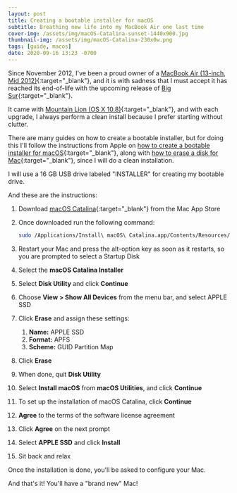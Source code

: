```yaml
---
layout: post
title: Creating a bootable installer for macOS
subtitle: Breathing new life into my MacBook Air one last time
cover-img: /assets/img/macOS-Catalina-sunset-1440x900.jpg
thumbnail-img: /assets/img/macOS-Catalina-230x0w.png
tags: [guide, macos]
date: 2020-09-16 13:23 -0700
---
```

Since November 2012, I've been a proud owner of a [MacBook Air (13-inch, Mid 2012)](https://support.apple.com/kb/SP670?locale=en_US){:target="_blank"}, and it is with sadness that I must accept it has reached its end-of-life with the upcoming release of [Big Sur](https://www.apple.com/macos/big-sur-preview/){:target="_blank"}.

It came with [Mountain Lion (OS X 10.8)](https://en.wikipedia.org/wiki/OS_X_Mountain_Lion){:target="_blank"}, and with each upgrade, I always perform a clean install because I prefer starting without clutter.

There are many guides on how to create a bootable installer, but for doing this I'll follow the instructions from Apple on [how to create a bootable installer for macOS](https://support.apple.com/en-us/HT201372){:target="_blank"}, along with [how to erase a disk for Mac](https://support.apple.com/en-us/HT208496){:target="_blank"}, since I will do a clean installation.

I will use a 16 GB USB drive labeled "INSTALLER" for creating my bootable drive.

And these are the instructions:

1. Download [macOS Catalina](https://apps.apple.com/us/app/macos-catalina/id1466841314?mt=12){:target="_blank"} from the Mac App Store
1. Once downloaded run the following command:

    ```bash
    sudo /Applications/Install\ macOS\ Catalina.app/Contents/Resources/createinstallmedia --volume /Volumes/INSTALLER
    ```

1. Restart your Mac and press the alt-option key as soon as it restarts, so you are prompted to select a Startup Disk
1. Select the **macOS Catalina Installer**
1. Select **Disk Utility** and click **Continue**
1. Choose **View > Show All Devices** from the menu bar, and select APPLE SSD
1. Click **Erase** and assign these settings:
    1. **Name:** APPLE SSD
    1. **Format:** APFS
    1. **Scheme:** GUID Partition Map
1. Click **Erase**
1. When done, quit **Disk Utility**
1. Select **Install macOS** from **macOS Utilities**, and click **Continue**
1. To set up the installation of macOS Catalina, click **Continue**
1. **Agree** to the terms of the software license agreement
1. Click **Agree** on the next prompt
1. Select **APPLE SSD** and click **Install**
1. Sit back and relax

Once the installation is done, you'll be asked to configure your Mac.

And that's it! You'll have a "brand new" Mac!
